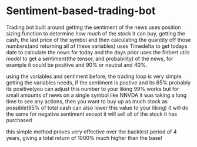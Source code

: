 # Sentiment-based-trading-bot
Trading bot built around getting the sentiment of the news
uses position sizing function to determine how much of the stock it can buy, getting the cash, the last price of the symbol and then calculating the quantity off those numbers(and returning all of these variables)
uses Timedelta to get todays date to calculate the news for today and the days prior
uses the finbert utils model to get a sentiment(the tensor, and probability) of the news, for example it could be positive and 90% or neutral and 40%.

using the variables and sentiment before, the trading loop is very simple.
getting the variables needs, if the sentiment is postive and its 65% probably its positive(you can adjust this number to your liking 99% works but for small amounts of news on a single symbol like NNVDA it was taking a long time to see any actions, then you want to buy up as much stock as possible(95% of total cash can also lower this value to your liking)
it will do the same for negative sentiment except it will sell all of the stock it has purchased

this simple method proves very effective over the backtest period of 4 years, giving a total return of 1000% much higher than the base!
